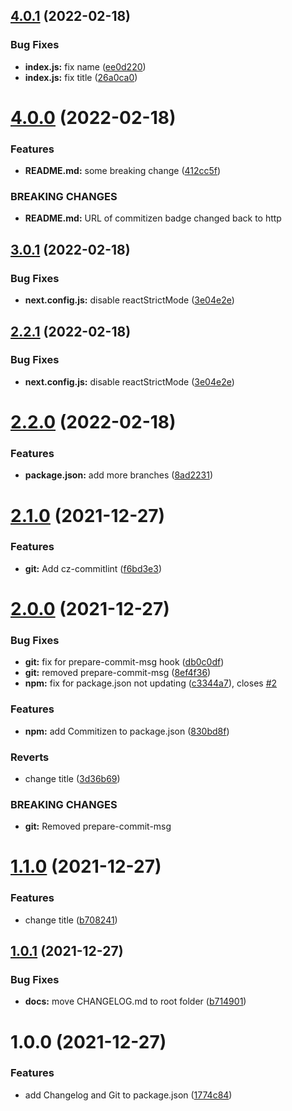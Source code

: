## [4.0.1](https://github.com/daveroverts/semantic-release-test/compare/v4.0.0...v4.0.1) (2022-02-18)


### Bug Fixes

* **index.js:** fix name ([ee0d220](https://github.com/daveroverts/semantic-release-test/commit/ee0d22049f9f01f57a3204a86e0459ffc2a81560))
* **index.js:** fix title ([26a0ca0](https://github.com/daveroverts/semantic-release-test/commit/26a0ca085fc66cd90ea35397140a65a9062ebffe))

# [4.0.0](https://github.com/daveroverts/semantic-release-test/compare/v3.0.1...v4.0.0) (2022-02-18)


### Features

* **README.md:** some breaking change ([412cc5f](https://github.com/daveroverts/semantic-release-test/commit/412cc5f26a93c18087a9987b9df1fda3aa59ff06))


### BREAKING CHANGES

* **README.md:** URL of commitizen badge changed back to http

## [3.0.1](https://github.com/daveroverts/semantic-release-test/compare/v3.0.0...v3.0.1) (2022-02-18)


### Bug Fixes

* **next.config.js:** disable reactStrictMode ([3e04e2e](https://github.com/daveroverts/semantic-release-test/commit/3e04e2e651b0f8bc0d41ea0b76e91d9c504beb8c))

## [2.2.1](https://github.com/daveroverts/semantic-release-test/compare/v2.2.0...v2.2.1) (2022-02-18)


### Bug Fixes

* **next.config.js:** disable reactStrictMode ([3e04e2e](https://github.com/daveroverts/semantic-release-test/commit/3e04e2e651b0f8bc0d41ea0b76e91d9c504beb8c))

# [2.2.0](https://github.com/daveroverts/semantic-release-test/compare/v2.1.0...v2.2.0) (2022-02-18)


### Features

* **package.json:** add more branches ([8ad2231](https://github.com/daveroverts/semantic-release-test/commit/8ad2231810cfa5b48c0395c40e6de7d237604a30))

# [2.1.0](https://github.com/daveroverts/semantic-release-test/compare/v2.0.0...v2.1.0) (2021-12-27)


### Features

* **git:** Add cz-commitlint ([f6bd3e3](https://github.com/daveroverts/semantic-release-test/commit/f6bd3e311aa05e0e0b943bbc29df3a45d2e24021))

# [2.0.0](https://github.com/daveroverts/semantic-release-test/compare/v1.1.0...v2.0.0) (2021-12-27)


### Bug Fixes

* **git:** fix for prepare-commit-msg hook ([db0c0df](https://github.com/daveroverts/semantic-release-test/commit/db0c0dffaa597b1ec98e0fbf621eef3566502b50))
* **git:** removed prepare-commit-msg ([8ef4f36](https://github.com/daveroverts/semantic-release-test/commit/8ef4f36168163c0fc468bd3ba0a4ed1831b0c6c2))
* **npm:** fix for package.json not updating ([c3344a7](https://github.com/daveroverts/semantic-release-test/commit/c3344a7c4dcc9ed07419d8112259b0a17adca616)), closes [#2](https://github.com/daveroverts/semantic-release-test/issues/2)


### Features

* **npm:** add Commitizen to package.json ([830bd8f](https://github.com/daveroverts/semantic-release-test/commit/830bd8f3caf8d769168d5fa751860be0002627c8))


### Reverts

* change title ([3d36b69](https://github.com/daveroverts/semantic-release-test/commit/3d36b69dfb3aae3511edbb15614eb44b5e892614))


### BREAKING CHANGES

* **git:** Removed prepare-commit-msg

# [1.1.0](https://github.com/daveroverts/semantic-release-test/compare/v1.0.1...v1.1.0) (2021-12-27)


### Features

* change title ([b708241](https://github.com/daveroverts/semantic-release-test/commit/b708241fa972f20049f02db1bb519237dc3a52c8))

## [1.0.1](https://github.com/daveroverts/semantic-release-test/compare/v1.0.0...v1.0.1) (2021-12-27)


### Bug Fixes

* **docs:** move CHANGELOG.md to root folder ([b714901](https://github.com/daveroverts/semantic-release-test/commit/b7149010b1b68aa0a37a9533f9d09f4c2dc10fcb))

# 1.0.0 (2021-12-27)


### Features

* add Changelog and Git to package.json ([1774c84](https://github.com/daveroverts/semantic-release-test/commit/1774c84b124f7acfb7b9f18c44d95b76054c3212))
